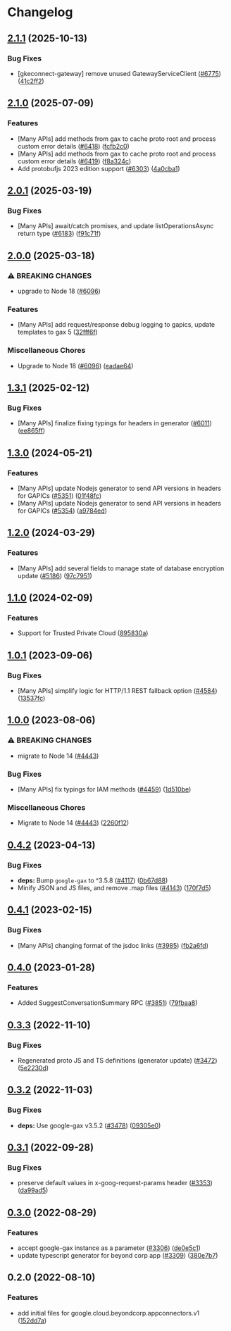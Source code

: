 # Changelog

## [2.1.1](https://github.com/googleapis/google-cloud-node/compare/appconnectors-v2.1.0...appconnectors-v2.1.1) (2025-10-13)


### Bug Fixes

* [gkeconnect-gateway] remove unused GatewayServiceClient ([#6775](https://github.com/googleapis/google-cloud-node/issues/6775)) ([41c2ff2](https://github.com/googleapis/google-cloud-node/commit/41c2ff2851b5fdadabf4f9bd3500167c34b32ff7))

## [2.1.0](https://github.com/googleapis/google-cloud-node/compare/appconnectors-v2.0.1...appconnectors-v2.1.0) (2025-07-09)


### Features

* [Many APIs] add methods from gax to cache proto root and process custom error details ([#6418](https://github.com/googleapis/google-cloud-node/issues/6418)) ([fcfb2c0](https://github.com/googleapis/google-cloud-node/commit/fcfb2c018539983a8ce32205a2ea9e99ef28e88a))
* [Many APIs] add methods from gax to cache proto root and process custom error details ([#6419](https://github.com/googleapis/google-cloud-node/issues/6419)) ([f8a324c](https://github.com/googleapis/google-cloud-node/commit/f8a324ca5c3bc0f730e4ed67d9407c44f2414936))
* Add protobufjs 2023 edition support ([#6303](https://github.com/googleapis/google-cloud-node/issues/6303)) ([4a0cba1](https://github.com/googleapis/google-cloud-node/commit/4a0cba1e41a9aeb9c15ad31487ef013c8277cfef))

## [2.0.1](https://github.com/googleapis/google-cloud-node/compare/appconnectors-v2.0.0...appconnectors-v2.0.1) (2025-03-19)


### Bug Fixes

* [Many APIs] await/catch promises, and update listOperationsAsync return type ([#6183](https://github.com/googleapis/google-cloud-node/issues/6183)) ([f91c71f](https://github.com/googleapis/google-cloud-node/commit/f91c71f71c7a08ac17a15b7bb2233cbc041ee69b))

## [2.0.0](https://github.com/googleapis/google-cloud-node/compare/appconnectors-v1.3.1...appconnectors-v2.0.0) (2025-03-18)


### ⚠ BREAKING CHANGES

* upgrade to Node 18 ([#6096](https://github.com/googleapis/google-cloud-node/issues/6096))

### Features

* [Many APIs] add request/response debug logging to gapics, update templates to gax 5  ([32fff6f](https://github.com/googleapis/google-cloud-node/commit/32fff6f5e36a33729591a9ba531cc5de07f046cc))


### Miscellaneous Chores

* Upgrade to Node 18 ([#6096](https://github.com/googleapis/google-cloud-node/issues/6096)) ([eadae64](https://github.com/googleapis/google-cloud-node/commit/eadae64d54e07aa2c65097ea52e65008d4e87436))

## [1.3.1](https://github.com/googleapis/google-cloud-node/compare/appconnectors-v1.3.0...appconnectors-v1.3.1) (2025-02-12)


### Bug Fixes

* [Many APIs] finalize fixing typings for headers in generator ([#6011](https://github.com/googleapis/google-cloud-node/issues/6011)) ([ee865ff](https://github.com/googleapis/google-cloud-node/commit/ee865ff34a696fbd657e4cfb6cc4be2f6651f77a))

## [1.3.0](https://github.com/googleapis/google-cloud-node/compare/appconnectors-v1.2.0...appconnectors-v1.3.0) (2024-05-21)


### Features

* [Many APIs] update Nodejs generator to send API versions in headers for GAPICs ([#5351](https://github.com/googleapis/google-cloud-node/issues/5351)) ([01f48fc](https://github.com/googleapis/google-cloud-node/commit/01f48fce63ec4ddf801d59ee2b8c0db9f6fb8372))
* [Many APIs] update Nodejs generator to send API versions in headers for GAPICs ([#5354](https://github.com/googleapis/google-cloud-node/issues/5354)) ([a9784ed](https://github.com/googleapis/google-cloud-node/commit/a9784ed3db6ee96d171762308bbbcd57390b6866))

## [1.2.0](https://github.com/googleapis/google-cloud-node/compare/appconnectors-v1.1.0...appconnectors-v1.2.0) (2024-03-29)


### Features

* [Many APIs] add several fields to manage state of database encryption update ([#5186](https://github.com/googleapis/google-cloud-node/issues/5186)) ([97c7951](https://github.com/googleapis/google-cloud-node/commit/97c7951481ef70d8f49c3d218f7c22ce00df9174))

## [1.1.0](https://github.com/googleapis/google-cloud-node/compare/appconnectors-v1.0.1...appconnectors-v1.1.0) (2024-02-09)


### Features

* Support for Trusted Private Cloud ([895830a](https://github.com/googleapis/google-cloud-node/commit/895830a3ef91666c30a96a7f68bd4cd1f582d58d))

## [1.0.1](https://github.com/googleapis/google-cloud-node/compare/appconnectors-v1.0.0...appconnectors-v1.0.1) (2023-09-06)


### Bug Fixes

* [Many APIs] simplify logic for HTTP/1.1 REST fallback option ([#4584](https://github.com/googleapis/google-cloud-node/issues/4584)) ([13537fc](https://github.com/googleapis/google-cloud-node/commit/13537fcd6e3c552199d5057daf3b00c24033c908))

## [1.0.0](https://github.com/googleapis/google-cloud-node/compare/appconnectors-v0.4.2...appconnectors-v1.0.0) (2023-08-06)


### ⚠ BREAKING CHANGES

* migrate to Node 14 ([#4443](https://github.com/googleapis/google-cloud-node/issues/4443))

### Bug Fixes

* [Many APIs] fix typings for IAM methods ([#4459](https://github.com/googleapis/google-cloud-node/issues/4459)) ([1d510be](https://github.com/googleapis/google-cloud-node/commit/1d510bef5bd7b0ac3552b4729ef3d9ebe1ac3dc4))


### Miscellaneous Chores

* Migrate to Node 14 ([#4443](https://github.com/googleapis/google-cloud-node/issues/4443)) ([2260f12](https://github.com/googleapis/google-cloud-node/commit/2260f12543d171bda95345e53475f5f0fdc45770))

## [0.4.2](https://github.com/googleapis/google-cloud-node/compare/appconnectors-v0.4.1...appconnectors-v0.4.2) (2023-04-13)


### Bug Fixes

* **deps:** Bump `google-gax` to ^3.5.8 ([#4117](https://github.com/googleapis/google-cloud-node/issues/4117)) ([0b67d88](https://github.com/googleapis/google-cloud-node/commit/0b67d883963643ce1b4f6d2ccd3e8d37adf6e029))
* Minify JSON and JS files, and remove .map files ([#4143](https://github.com/googleapis/google-cloud-node/issues/4143)) ([170f7d5](https://github.com/googleapis/google-cloud-node/commit/170f7d57b8fd344d182a8e758867b8124722eebc))

## [0.4.1](https://github.com/googleapis/google-cloud-node/compare/appconnectors-v0.4.0...appconnectors-v0.4.1) (2023-02-15)


### Bug Fixes

* [Many APIs] changing format of the jsdoc links ([#3985](https://github.com/googleapis/google-cloud-node/issues/3985)) ([fb2a6fd](https://github.com/googleapis/google-cloud-node/commit/fb2a6fdbd9dcf2ae91b3767629d71f0970d0712c))

## [0.4.0](https://github.com/googleapis/google-cloud-node/compare/appconnectors-v0.3.3...appconnectors-v0.4.0) (2023-01-28)


### Features

* Added SuggestConversationSummary RPC ([#3851](https://github.com/googleapis/google-cloud-node/issues/3851)) ([79fbaa8](https://github.com/googleapis/google-cloud-node/commit/79fbaa833d08738fa37aa37158ddb5b1c91710e1))

## [0.3.3](https://github.com/googleapis/google-cloud-node/compare/appconnectors-v0.3.2...appconnectors-v0.3.3) (2022-11-10)


### Bug Fixes

* Regenerated proto JS and TS definitions (generator update) ([#3472](https://github.com/googleapis/google-cloud-node/issues/3472)) ([5e2230d](https://github.com/googleapis/google-cloud-node/commit/5e2230dfc4302bb2ac9628ff4200eb46509e103d))

## [0.3.2](https://github.com/googleapis/google-cloud-node/compare/appconnectors-v0.3.1...appconnectors-v0.3.2) (2022-11-03)


### Bug Fixes

* **deps:** Use google-gax v3.5.2 ([#3478](https://github.com/googleapis/google-cloud-node/issues/3478)) ([09305e0](https://github.com/googleapis/google-cloud-node/commit/09305e06548b89dc17bb3d3167e2d1e69588caa4))

## [0.3.1](https://github.com/googleapis/google-cloud-node/compare/appconnectors-v0.3.0...appconnectors-v0.3.1) (2022-09-28)


### Bug Fixes

* preserve default values in x-goog-request-params header ([#3353](https://github.com/googleapis/google-cloud-node/issues/3353)) ([da99ad5](https://github.com/googleapis/google-cloud-node/commit/da99ad57f592a504750d57fdb1c7423734fec069))

## [0.3.0](https://github.com/googleapis/google-cloud-node/compare/appconnectors-v0.2.0...appconnectors-v0.3.0) (2022-08-29)


### Features

* accept google-gax instance as a parameter ([#3306](https://github.com/googleapis/google-cloud-node/issues/3306)) ([de0e5c1](https://github.com/googleapis/google-cloud-node/commit/de0e5c1172c84a650c6e8fd268b2614f60d1b0ad))
* update typescript generator for beyond corp app ([#3309](https://github.com/googleapis/google-cloud-node/issues/3309)) ([380e7b7](https://github.com/googleapis/google-cloud-node/commit/380e7b70316e072f97fef0e050011d52f41262b1))

## 0.2.0 (2022-08-10)


### Features

* add initial files for google.cloud.beyondcorp.appconnectors.v1 ([152dd7a](https://github.com/googleapis/google-cloud-node/commit/152dd7a417d7a74b4ed1b756c71c15b69b4691ff))
